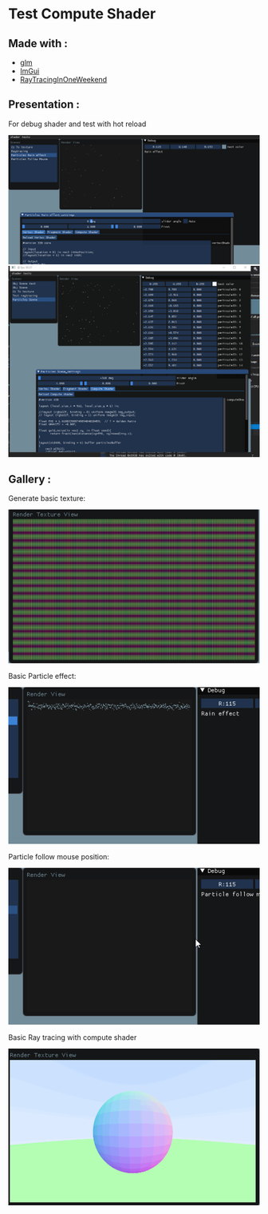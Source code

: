 # Test Compute Shader

##  Made with :
  - [glm](https://github.com/g-truc/glm)
  - [ImGui](https://github.com/ocornut/imgui)
  - [RayTracingInOneWeekend](https://raytracing.github.io/books/RayTracingInOneWeekend.html)  
  
## Presentation :
For debug shader and test with hot reload

![Hot reload](https://github.com/OlivierArgentieri/GE_ComputeShader/blob/main/Screen/hot_reload.gif)
![Hot reload](https://github.com/OlivierArgentieri/GE_ComputeShader/blob/main/Screen/ParticleScene.gif)

## Gallery :
Generate basic texture:

![CS Basic Texture](https://github.com/OlivierArgentieri/GE_ComputeShader/blob/main/Screen/basic_texture.gif)


Basic Particle effect:

![CS Basic Particle effect](https://github.com/OlivierArgentieri/GE_ComputeShader/blob/main/Screen/basic_particle_effect.gif)


Particle follow mouse position:

![CS Particle follow mouse](https://github.com/OlivierArgentieri/GE_ComputeShader/blob/main/Screen/particle_follow_mouse_position.gif)


Basic Ray tracing with compute shader

![CS Ray Tracing](https://github.com/OlivierArgentieri/GE_ComputeShader/blob/main/Screen/basic_raytracing.gif)
